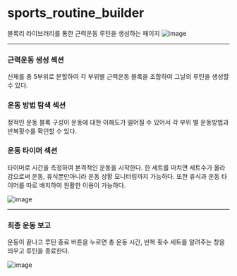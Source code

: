 # sports_routine_builder
블록리 라이브러리를 통한 근력운동 루틴을 생성하는 페이지
![image](https://github.com/user-attachments/assets/6cda6a4b-df01-4b59-997c-75b6494b0a97)
***
### 근력운동 생성 섹션
신체를 총 5부위로 분할하여 각 부위별 근력운동 블록을 조합하여 그날의 루틴을 생성할 수 있다.

### 운동 방법 탐색 섹션
정적인 운동 블록 구성이 운동에 대한 이해도가 떨어질 수 있어서 각 부위 별 운동방법과 반복횟수를 확인할 수 있다.

### 운동 타이머 섹션
타이머로 시간을 측정하여 본격적인 운동을 시작한다. 한 세트를 마치면 세트수가 올라감으로써 운동, 휴식뿐만아니라 운동 상황 모니터링까지 가능하다.
또한 휴식과 운동 타이머를 따로 배치하여 원활한 이용이 가능하다.

![image](https://github.com/user-attachments/assets/c599aa20-6af8-4006-9b17-334a3deb6912)
***
### 최종 운동 보고
운동이 끝나고 루틴 종료 버튼을 누르면 총 운동 시간, 반복 횟수 세트를 알려주는 창을 띄우고 루틴을 종료한다.

![image](https://github.com/user-attachments/assets/14a48879-23b6-4fe7-85d5-b1fd23acf6e1)
